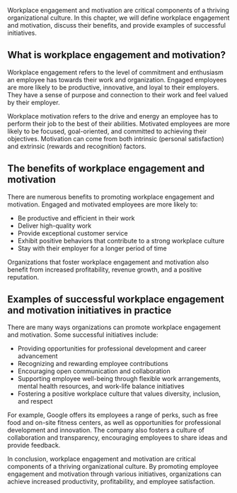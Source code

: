 
Workplace engagement and motivation are critical components of a thriving organizational culture. In this chapter, we will define workplace engagement and motivation, discuss their benefits, and provide examples of successful initiatives.

What is workplace engagement and motivation?
--------------------------------------------

Workplace engagement refers to the level of commitment and enthusiasm an employee has towards their work and organization. Engaged employees are more likely to be productive, innovative, and loyal to their employers. They have a sense of purpose and connection to their work and feel valued by their employer.

Workplace motivation refers to the drive and energy an employee has to perform their job to the best of their abilities. Motivated employees are more likely to be focused, goal-oriented, and committed to achieving their objectives. Motivation can come from both intrinsic (personal satisfaction) and extrinsic (rewards and recognition) factors.

The benefits of workplace engagement and motivation
---------------------------------------------------

There are numerous benefits to promoting workplace engagement and motivation. Engaged and motivated employees are more likely to:

* Be productive and efficient in their work
* Deliver high-quality work
* Provide exceptional customer service
* Exhibit positive behaviors that contribute to a strong workplace culture
* Stay with their employer for a longer period of time

Organizations that foster workplace engagement and motivation also benefit from increased profitability, revenue growth, and a positive reputation.

Examples of successful workplace engagement and motivation initiatives in practice
----------------------------------------------------------------------------------

There are many ways organizations can promote workplace engagement and motivation. Some successful initiatives include:

* Providing opportunities for professional development and career advancement
* Recognizing and rewarding employee contributions
* Encouraging open communication and collaboration
* Supporting employee well-being through flexible work arrangements, mental health resources, and work-life balance initiatives
* Fostering a positive workplace culture that values diversity, inclusion, and respect

For example, Google offers its employees a range of perks, such as free food and on-site fitness centers, as well as opportunities for professional development and innovation. The company also fosters a culture of collaboration and transparency, encouraging employees to share ideas and provide feedback.

In conclusion, workplace engagement and motivation are critical components of a thriving organizational culture. By promoting employee engagement and motivation through various initiatives, organizations can achieve increased productivity, profitability, and employee satisfaction.
